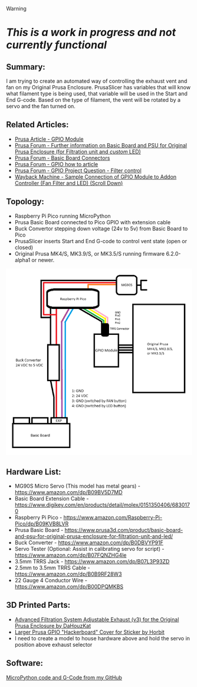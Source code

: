 > [!WARNING]
> # *This is a work in progress and not currently functional*

## Summary:
I am trying to create an automated way of controlling the exhaust vent and fan on my Original Prusa Enclosure. PrusaSlicer has variables that will know what filament
type is being used, that variable will be used in the Start and End G-code. Based on the type of filament, the vent will be rotated by a servo and the fan turned on.

## Related Articles:
- [Prusa Article - GPIO Module](https://help.prusa3d.com/article/gpio-module_734695)
- [Prusa Forum - Further information on Basic Board and PSU for Original Prusa Enclosure (for Filtration unit and *custom* LED)](https://forum.prusa3d.com/forum/user-and-hardware-mods/further-information-on-basic-board-and-psu-for-original-prusa-enclosure-for-filtration-unit-and-custom-led/)
- [Prusa Forum - Basic Board Connectors](https://forum.prusa3d.com/forum/project-oni-general-discussion-announcements-and-releases/basic-board-connectors/)
- [Prusa Forum - GPIO how to article](https://forum.prusa3d.com/forum/english-forum-original-prusa-i3-mk4s-add-ons/gpio-how-to-article/)
- [Prusa Forum - GPIO Project Question - Filter control](https://forum.prusa3d.com/forum/english-forum-original-prusa-i3-mk4s-add-ons/gpio-question/)
- [Wayback Machine - Sample Connection of GPIO Module to Addon Controller (Fan Filter and LED) (Scroll Down)](https://web.archive.org/web/20241101203306/https://help.prusa3d.com/article/gpio-module_734695)

## Topology:
- Raspberry Pi Pico running MicroPython
- Prusa Basic Board connected to Pico GPIO with extension cable
- Buck Convertor stepping down voltage (24v to 5v) from Basic Board to Pico
- PrusaSlicer inserts Start and End G-code to control vent state (open or closed)
- Original Prusa MK4/S, MK3.9/S, or MK3.5/S running firmware 6.2.0-alpha1 or newer.

<p align="center">
  <img src="https://github.com/BIackHornet/Prusa-Enclosure-ServoVent/blob/main/images/topology.png?raw=true">
</p>

## Hardware List:
- MG90S Micro Servo (This model has metal gears) - https://www.amazon.com/dp/B09BV5D7MD
- Basic Board Extension Cable - https://www.digikey.com/en/products/detail/molex/0151350406/6830170
- Raspberry Pi Pico - https://www.amazon.com/Raspberry-Pi-Pico/dp/B09KVB8LVR
- Prusa Basic Board - https://www.prusa3d.com/product/basic-board-and-psu-for-original-prusa-enclosure-for-filtration-unit-and-led/
- Buck Converter - https://www.amazon.com/dp/B0DBVYP91F
- Servo Tester (Optional: Assist in calibrating servo for script) - https://www.amazon.com/dp/B07FQNZHG4le
- 3.5mm TRRS Jack - https://www.amazon.com/dp/B07L3P93ZD
- 2.5mm to 3.5mm TRRS Cable - https://www.amazon.com/dp/B0B9RF28W3
- 22 Gauge 4 Conductor Wire - https://www.amazon.com/dp/B00DPQMKBS

## 3D Printed Parts:
- [Advanced Filtration System Adjustable Exhaust (v3) for the Original Prusa Enclosure by DaHouzKat](https://www.printables.com/model/964245-advanced-filtration-system-adjustable-exhaust-v3-f)
- [Larger Prusa GPIO "Hackerboard" Cover for Sticker by Horbit](https://www.printables.com/model/1265425-larger-prusa-gpio-hackerboard-cover-for-sticker)
- I need to create a model to house hardware above and hold the servo in position above exhaust selector

## Software:
[MicroPython code and G-Code from my GitHub](https://github.com/BIackHornet/Prusa-Enclosure-ServoVent)
